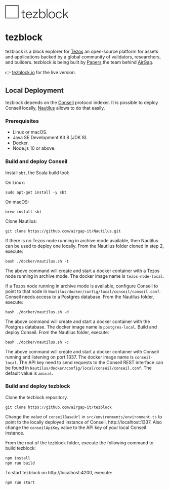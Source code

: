 <img src="./src/assets/img/tezblock-logo.png" width="200px">

# tezblock

tezblock is a block explorer for [Tezos](https://tezos.com) an open-source platform for assets and applications backed by a global community of validators, researchers, and builders. tezblock is being built by [Papers](https://papers.ch/en) the team behind [AirGap](https://airgap.it).

👉 [tezblock.io](https://tezblock.io) for the live version.

## Local Deployment

tezblock depends on the [Conseil](https://github.com/Cryptonomic/Conseil) protocol indexer. It is possible to deploy Conseil locally, [Nautilus](https://github.com/airgap-it/Nautilus) allows to do that easily.

### Prerequisites

- Linux or macOS.
- Java SE Development Kit 8 (JDK 8).
- Docker.
- Node.js 10 or above.

### Build and deploy Conseil

Install `sbt`, the Scala build tool:

On Linux:

    sudo apt-get install -y sbt

On macOS:

    brew install sbt

Clone Nautilus:

    git clone https://github.com/airgap-it/Nautilus.git

If there is no Tezos node running in archive mode available, then Nautilus can be used to deploy one locally. From the Nautilus folder cloned in step 2, execute:

    bash ./docker/nautilus.sh -t

The above command will create and start a docker container with a Tezos node running in archive mode. The docker image name is `tezos-node-local`.

If a Tezos node running in archive mode is available, configure Conseil to point to that node in `Nautilus/docker/config/local/conseil/conseil.conf`.
Conseil needs access to a Postgres database. From the Nautilus folder, execute:

    bash ./docker/nautilus.sh -d

The above command will create and start a docker container with the Postgres database. The docker image name is `postgres-local`.
Build and deploy Conseil. From the Nautilus folder, execute:

    bash ./docker/nautilus.sh -c

The above command will create and start a docker container with Conseil running and listening on port 1337. The docker image name is `conseil-local`. The API key need to send requests to the Conseil REST interface can be found in `Nautilus/docker/config/local/conseil/conseil.conf`. The default value is `aminal`.

### Build and deploy tezblock

Clone the tezblock repository.

    git clone https://github.com/airgap-it/tezblock

Change the value of `conseilBaseUrl` in `src/environments/environment.ts` to point to the locally deployed instance of Conseil, http://localhost:1337. Also change the `conseilApiKey` value to the API key of your local Conseil instance.

From the root of the tezblock folder, execute the following command to build tezblock:

    npm install
    npm run build

To start tezblock on http://localhost:4200, execute:

    npm run start
